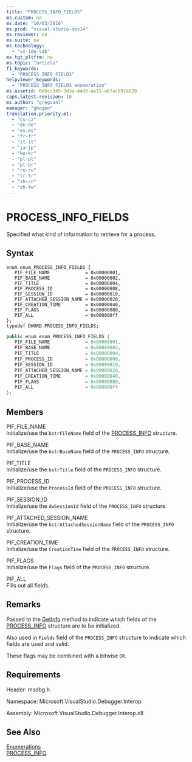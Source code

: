 ```yaml
---
title: "PROCESS_INFO_FIELDS"
ms.custom: na
ms.date: "10/03/2016"
ms.prod: "visual-studio-dev14"
ms.reviewer: na
ms.suite: na
ms.technology: 
  - "vs-ide-sdk"
ms.tgt_pltfrm: na
ms.topic: "article"
f1_keywords: 
  - "PROCESS_INFO_FIELDS"
helpviewer_keywords: 
  - "PROCESS_INFO_FIELDS enumeration"
ms.assetid: 0d9cc345-3d3a-44d8-ae15-a67acb97a828
caps.latest.revision: 10
ms.author: "gregvanl"
manager: "ghogen"
translation.priority.mt: 
  - "cs-cz"
  - "de-de"
  - "es-es"
  - "fr-fr"
  - "it-it"
  - "ja-jp"
  - "ko-kr"
  - "pl-pl"
  - "pt-br"
  - "ru-ru"
  - "tr-tr"
  - "zh-cn"
  - "zh-tw"
---
```

# PROCESS_INFO_FIELDS
Specified what kind of information to retrieve for a process.  
  
## Syntax  
  
```cpp#  
enum enum_PROCESS_INFO_FIELDS {   
   PIF_FILE_NAME             = 0x00000001,  
   PIF_BASE_NAME             = 0x00000002,  
   PIF_TITLE                 = 0x00000004,  
   PIF_PROCESS_ID            = 0x00000008,  
   PIF_SESSION_ID            = 0x00000010,  
   PIF_ATTACHED_SESSION_NAME = 0x00000020,  
   PIF_CREATION_TIME         = 0x00000040,  
   PIF_FLAGS                 = 0x00000080,  
   PIF_ALL                   = 0x000000ff  
};  
typedef DWORD PROCESS_INFO_FIELDS;  
```  
  
```c#  
public enum enum_PROCESS_INFO_FIELDS {   
   PIF_FILE_NAME             = 0x00000001,  
   PIF_BASE_NAME             = 0x00000002,  
   PIF_TITLE                 = 0x00000004,  
   PIF_PROCESS_ID            = 0x00000008,  
   PIF_SESSION_ID            = 0x00000010,  
   PIF_ATTACHED_SESSION_NAME = 0x00000020,  
   PIF_CREATION_TIME         = 0x00000040,  
   PIF_FLAGS                 = 0x00000080,  
   PIF_ALL                   = 0x000000ff  
};  
```  
  
## Members  
 PIF_FILE_NAME  
 Initialize/use the `bstrFileName` field of the [PROCESS_INFO](../extensibility/process_info.md) structure.  
  
 PIF_BASE_NAME  
 Initialize/use the `bstrBaseName` field of the `PROCESS_INFO` structure.  
  
 PIF_TITLE  
 Initialize/use the `bstrTitle` field of the `PROCESS_INFO` structure.  
  
 PIF_PROCESS_ID  
 Initialize/use the `ProcessId` field of the `PROCESS_INFO` structure.  
  
 PIF_SESSION_ID  
 Initialize/use the `dwSessionId` field of the `PROCESS_INFO` structure.  
  
 PIF_ATTACHED_SESSION_NAME  
 Initialize/use the `bstrAttachedSessionName` field of the `PROCESS_INFO` structure.  
  
 PIF_CREATION_TIME  
 Initialize/use the `CreationTime` field of the `PROCESS_INFO` structure.  
  
 PIF_FLAGS  
 Initialize/use the `Flags` field of the `PROCESS_INFO` structure.  
  
 PIF_ALL  
 Fills out all fields.  
  
## Remarks  
 Passed to the [GetInfo](../extensibility/idebugprocess2--getinfo.md) method to indicate which fields of the [PROCESS_INFO](../extensibility/process_info.md) structure are to be initialized.  
  
 Also used in `Fields` field of the `PROCESS_INFO` structure to indicate which fields are used and valid.  
  
 These flags may be combined with a bitwise `OR`.  
  
## Requirements  
 Header: msdbg.h  
  
 Namespace: Microsoft.VisualStudio.Debugger.Interop  
  
 Assembly: Microsoft.VisualStudio.Debugger.Interop.dll  
  
## See Also  
 [Enumerations](../extensibility/enumerations--visual-studio-debugging-.md)   
 [PROCESS_INFO](../extensibility/process_info.md)